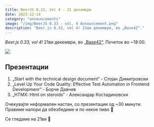 ```yaml
---
title: BeerJS 0.33, Vol 4 - 21 декември
date: 2023-12-14
category: "announcements"
image: "/img/BeerJS 0.33 - vol. 4 Announcement.png"
description: "Beer.js 0.33, vol 4! 21ви декември, во „Base42“."
---
```


_Beer.js 0.33, vol 4!_ 21ви декември, во [„Base42“](https://base42.mk). Почеток во ~18:00.

<img src="/img/BeerJS 0.33 - vol. 4 Announcement.png" />

## Презентации

1. „Start with the technical design document“ - Стојан Димитровски
2. „Level Up Your Code Quality: Effective Test Automation in Frontend Developmenr“ - Борче Давчев
3. „HTMX: Html on steroids“ - Александар Костадиновски

Очекувајте неформален настан, со презентации од ~30 минути. Правиме напори да обезбедиме и по некое пиво 🍻

Се гледаме на 21ви 🍻
